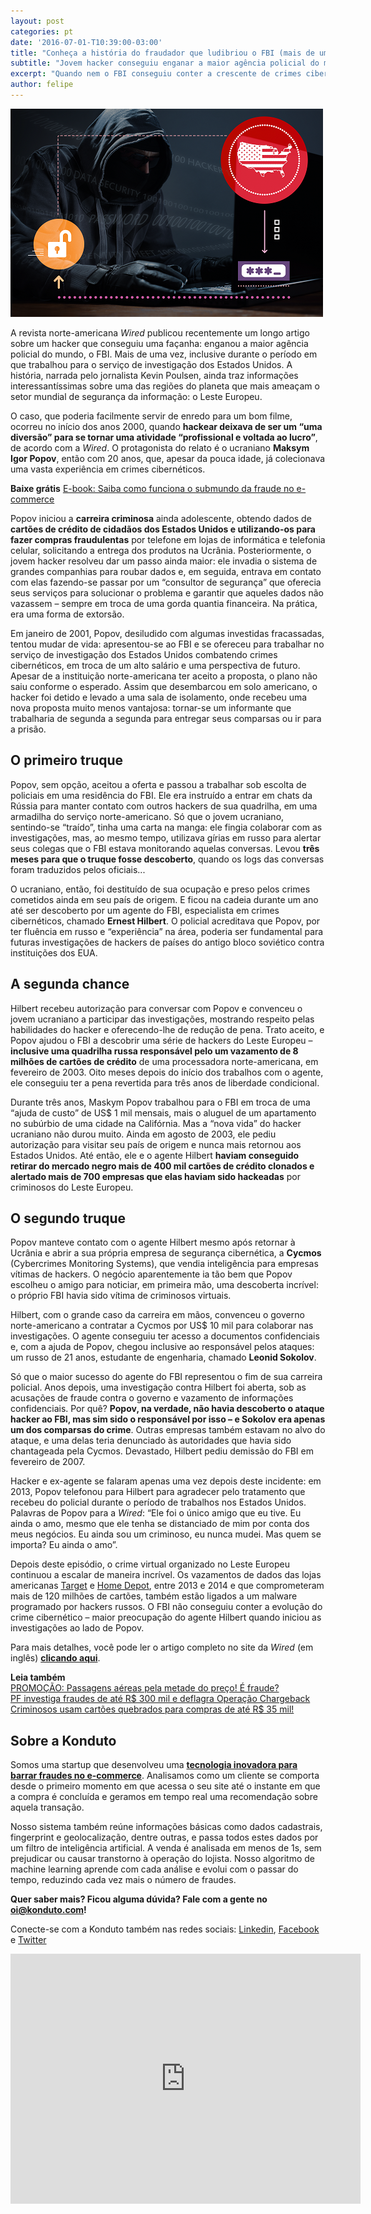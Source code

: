 ```yaml
---
layout: post
categories: pt
date: '2016-07-01-T10:39:00-03:00'
title: "Conheça a história do fraudador que ludibriou o FBI (mais de uma vez!)"
subtitle: "Jovem hacker conseguiu enganar a maior agência policial do mundo, duas vezes"
excerpt: "Quando nem o FBI conseguiu conter a crescente de crimes cibernéticos"
author: felipe
---
```


![hacker](/images/160701-hacker.png)

A revista norte-americana *Wired* publicou recentemente um longo artigo sobre um hacker que conseguiu uma façanha: enganou a maior agência policial do mundo, o FBI. Mais de uma vez, inclusive durante o período em que trabalhou para o serviço de investigação dos Estados Unidos. A história, narrada pelo jornalista Kevin Poulsen, ainda traz informações interessantíssimas sobre uma das regiões do planeta que mais ameaçam o setor mundial de segurança da informação: o Leste Europeu.

O caso, que poderia facilmente servir de enredo para um bom filme, ocorreu no início dos anos 2000, quando **hackear deixava de ser um “uma diversão” para se tornar uma atividade “profissional e voltada ao lucro”**, de acordo com a *Wired*. O protagonista do relato é o ucraniano **Maksym Igor Popov**, então com 20 anos, que, apesar da pouca idade, já colecionava uma vasta experiência em crimes cibernéticos.

**Baixe grátis**
[E-book: Saiba como funciona o submundo da fraude no e-commerce](http://ebooks.konduto.com/submundo-da-fraude?utm_source=konduto&utm_medium=blog&utm_campaign=conteudo-wrd)

Popov iniciou a **carreira criminosa** ainda adolescente, obtendo dados de **cartões de crédito de cidadãos dos Estados Unidos e utilizando-os para fazer compras fraudulentas** por telefone em lojas de informática e telefonia celular, solicitando a entrega dos produtos na Ucrânia. Posteriormente, o jovem hacker resolveu dar um passo ainda maior: ele invadia o sistema de grandes companhias para roubar dados e, em seguida, entrava em contato com elas fazendo-se passar por um “consultor de segurança” que oferecia seus serviços para solucionar o problema e garantir que aqueles dados não vazassem – sempre em troca de uma gorda quantia financeira. Na prática, era uma forma de extorsão.

Em janeiro de 2001, Popov, desiludido com algumas investidas fracassadas, tentou mudar de vida: apresentou-se ao FBI e se ofereceu para trabalhar no serviço de investigação dos Estados Unidos combatendo crimes cibernéticos, em troca de um alto salário e uma perspectiva de futuro. Apesar de a instituição norte-americana ter aceito a proposta, o plano não saiu conforme o esperado. Assim que desembarcou em solo americano, o hacker foi detido e levado a uma sala de isolamento, onde recebeu uma nova proposta muito menos vantajosa: tornar-se um informante que trabalharia de segunda a segunda para entregar seus comparsas ou ir para a prisão.

## O primeiro truque

Popov, sem opção, aceitou a oferta e passou a trabalhar sob escolta de policiais em uma residência do FBI. Ele era instruído a entrar em chats da Rússia para manter contato com outros hackers de sua quadrilha, em uma armadilha do serviço norte-americano. Só que o jovem ucraniano, sentindo-se “traído”, tinha uma carta na manga: ele fingia colaborar com as investigações, mas, ao mesmo tempo, utilizava gírias em russo para alertar seus colegas que o FBI estava monitorando aquelas conversas. Levou **três meses para que o truque fosse descoberto**, quando os logs das conversas foram traduzidos pelos oficiais...

O ucraniano, então, foi destituído de sua ocupação e preso pelos crimes cometidos ainda em seu país de origem. E ficou na cadeia durante um ano até ser descoberto por um agente do FBI, especialista em crimes cibernéticos, chamado **Ernest Hilbert**. O policial acreditava que Popov, por ter fluência em russo e “experiência” na área, poderia ser fundamental para futuras investigações de hackers de países do antigo bloco soviético contra instituições dos EUA.   

## A segunda chance

Hilbert recebeu autorização para conversar com Popov e convenceu o jovem ucraniano a participar das investigações, mostrando respeito pelas habilidades do hacker e oferecendo-lhe de redução de pena. Trato aceito, e Popov ajudou o FBI a descobrir uma série de hackers do Leste Europeu – **inclusive uma quadrilha russa responsável pelo um vazamento de 8 milhões de cartões de crédito** de uma processadora norte-americana, em fevereiro de 2003. Oito meses depois do início dos trabalhos com o agente, ele conseguiu ter a pena revertida para três anos de liberdade condicional.

Durante três anos, Maskym Popov trabalhou para o FBI em troca de uma “ajuda de custo” de US$ 1 mil mensais, mais o aluguel de um apartamento no subúrbio de uma cidade na Califórnia. Mas a “nova vida” do hacker ucraniano não durou muito. Ainda em agosto de 2003, ele pediu autorização para visitar seu país de origem e nunca mais retornou aos Estados Unidos. Até então, ele e o agente Hilbert **haviam conseguido retirar do mercado negro mais de 400 mil cartões de crédito clonados e alertado mais de 700 empresas que elas haviam sido hackeadas** por criminosos do Leste Europeu.

## O segundo truque

Popov manteve contato com o agente Hilbert mesmo após retornar à Ucrânia e abrir a sua própria empresa de segurança cibernética, a **Cycmos** (Cybercrimes Monitoring Systems), que  vendia inteligência para empresas vítimas de hackers. O negócio aparentemente ia tão bem que Popov escolheu o amigo para noticiar, em primeira mão, uma descoberta incrível: o próprio FBI havia sido vítima de criminosos virtuais.

Hilbert, com o grande caso da carreira em mãos, convenceu o governo norte-americano a contratar a Cycmos por US$ 10 mil para colaborar nas investigações. O agente conseguiu ter acesso a documentos confidenciais e, com a ajuda de Popov, chegou inclusive ao responsável pelos ataques: um russo de 21 anos, estudante de engenharia, chamado **Leonid Sokolov**.

Só que o maior sucesso do agente do FBI representou o fim de sua carreira policial. Anos depois, uma investigação contra Hilbert foi aberta, sob as acusações de fraude contra o governo e vazamento de informações confidenciais. Por quê? **Popov, na verdade, não havia descoberto o ataque hacker ao FBI, mas sim sido o responsável por isso – e Sokolov era apenas um dos comparsas do crime**. Outras empresas também estavam no alvo do ataque, e uma delas teria denunciado às autoridades que havia sido chantageada pela Cycmos. Devastado, Hilbert pediu demissão do FBI em fevereiro de 2007. 

Hacker e ex-agente se falaram apenas uma vez depois deste incidente: em 2013, Popov telefonou para Hilbert para agradecer pelo tratamento que recebeu do policial durante o período de trabalhos nos Estados Unidos. Palavras de Popov para a *Wired*: “Ele foi o único amigo que eu tive. Eu ainda o amo, mesmo que ele tenha se distanciado de mim por conta dos meus negócios. Eu ainda sou um criminoso, eu nunca mudei. Mas quem se importa? Eu ainda o amo”.

Depois deste episódio, o crime virtual organizado no Leste Europeu continuou a escalar de maneira incrível. Os vazamentos de dados das lojas americanas [Target](http://exame.abril.com.br/tecnologia/noticias/varejista-target-diz-que-dados-de-70-milhoes-de-clientes-foram-roubados) e [Home Depot](http://g1.globo.com/tecnologia/noticia/2014/09/dados-de-56-milhoes-de-clientes-da-home-depot-sao-roubados.html), entre 2013 e 2014 e que comprometeram mais de 120 milhões de cartões, também estão ligados a um malware programado por hackers russos. O FBI não conseguiu conter a evolução do crime cibernético – maior preocupação do agente Hilbert quando iniciou as investigações ao lado de Popov.

Para mais detalhes, você pode ler o artigo completo no site da *Wired* (em inglês) **[clicando aqui](https://www.wired.com/2016/05/maksym-igor-popov-fbi/)**.

**Leia também**  
[PROMOÇÃO: Passagens aéreas pela metade do preço! É fraude?](https://blog.konduto.com/pt/2016/06/fraudes-passagens-aereas/?utm_source=konduto&utm_medium=blog&utm_campaign=conteudo-wrd)  
[PF investiga fraudes de até R$ 300 mil e deflagra Operação Chargeback](https://blog.konduto.com/pt/2016/05/operacao-chargeback-policia-federal/?utm_source=konduto&utm_medium=blog&utm_campaign=conteudo-wrd)  
[Criminosos usam cartões quebrados para compras de até R$ 35 mil!](https://blog.konduto.com/pt/2016/05/golpe-hollywoodiano-cartoes-quebrados/?utm_source=konduto&utm_medium=blog&utm_campaign=conteudo-wrd)

## Sobre a Konduto 

Somos uma startup que desenvolveu uma **[tecnologia inovadora para barrar fraudes no e-commerce](http://konduto.com/?utm_source=konduto&utm_medium=blog&utm_campaign=conteudo)**. Analisamos como um cliente se comporta desde o primeiro momento em que acessa o seu site até o instante em que a compra é concluída e geramos em tempo real uma recomendação sobre aquela transação. 

Nosso sistema também reúne informações básicas como dados cadastrais, fingerprint e geolocalização, dentre outras, e passa todos estes dados por um filtro de inteligência artificial. A venda é analisada em menos de 1s, sem prejudicar ou causar transtorno à operação do lojista. Nosso algoritmo de machine learning aprende com cada análise e evolui com o passar do tempo, reduzindo cada vez mais o número de fraudes. 

**Quer saber mais? Ficou alguma dúvida? Fale com a gente no [oi@konduto.com](mailto:oi@konduto.com)!**	 

Conecte-se com a Konduto também nas redes sociais: [Linkedin](https://www.linkedin.com/company/konduto), [Facebook](https://www.facebook.com/konduto) e [Twitter](https://twitter.com/KondutoBR)  

<iframe src="https://www.facebook.com/plugins/video.php?href=https%3A%2F%2Fwww.facebook.com%2Fkonduto%2Fvideos%2F613187352119217%2F&show_text=1&width=560" width="560" height="400" style="border:none;overflow:hidden" scrolling="no" frameborder="0" allowTransparency="true"></iframe>
